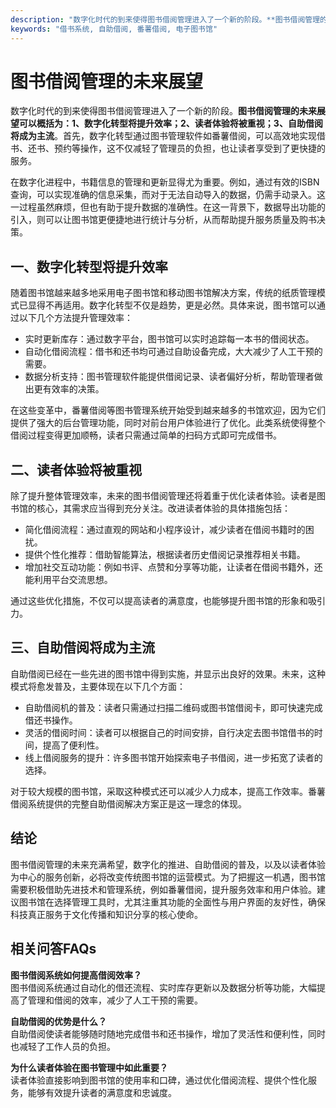 ```yaml
---
description: "数字化时代的到来使得图书借阅管理进入了一个新的阶段。**图书借阅管理的未来展望可以概括为：1、数字化转型将提升效率；2、读者体验将被重视；3、自助借阅将成为主流**。首先，数字化转型通过图书管理软件如番薯借阅，可以高效地实现借书、还书、预约等操作，这不仅减轻了管理员的负担，也让读者享受到了更快捷的服务。"
keywords: "借书系统, 自助借阅, 番薯借阅, 电子图书馆"
---
```

# 图书借阅管理的未来展望

数字化时代的到来使得图书借阅管理进入了一个新的阶段。**图书借阅管理的未来展望可以概括为：1、数字化转型将提升效率；2、读者体验将被重视；3、自助借阅将成为主流**。首先，数字化转型通过图书管理软件如番薯借阅，可以高效地实现借书、还书、预约等操作，这不仅减轻了管理员的负担，也让读者享受到了更快捷的服务。

在数字化进程中，书籍信息的管理和更新显得尤为重要。例如，通过有效的ISBN查询，可以实现准确的信息采集，而对于无法自动导入的数据，仍需手动录入。这一过程虽然麻烦，但也有助于提升数据的准确性。在这一背景下，数据导出功能的引入，则可以让图书馆更便捷地进行统计与分析，从而帮助提升服务质量及购书决策。

## **一、数字化转型将提升效率**

随着图书馆越来越多地采用电子图书馆和移动图书馆解决方案，传统的纸质管理模式已显得不再适用。数字化转型不仅是趋势，更是必然。具体来说，图书馆可以通过以下几个方法提升管理效率：

- 实时更新库存：通过数字平台，图书馆可以实时追踪每一本书的借阅状态。
- 自动化借阅流程：借书和还书均可通过自助设备完成，大大减少了人工干预的需要。
- 数据分析支持：图书管理软件能提供借阅记录、读者偏好分析，帮助管理者做出更有效率的决策。

在这些变革中，番薯借阅等图书管理系统开始受到越来越多的书馆欢迎，因为它们提供了强大的后台管理功能，同时对前台用户体验进行了优化。此类系统使得整个借阅过程变得更加顺畅，读者只需通过简单的扫码方式即可完成借书。

## **二、读者体验将被重视**

除了提升整体管理效率，未来的图书借阅管理还将着重于优化读者体验。读者是图书馆的核心，其需求应当得到充分关注。改进读者体验的具体措施包括：

- 简化借阅流程：通过直观的网站和小程序设计，减少读者在借阅书籍时的困扰。
- 提供个性化推荐：借助智能算法，根据读者历史借阅记录推荐相关书籍。
- 增加社交互动功能：例如书评、点赞和分享等功能，让读者在借阅书籍外，还能利用平台交流思想。

通过这些优化措施，不仅可以提高读者的满意度，也能够提升图书馆的形象和吸引力。

## **三、自助借阅将成为主流**

自助借阅已经在一些先进的图书馆中得到实施，并显示出良好的效果。未来，这种模式将愈发普及，主要体现在以下几个方面：

- 自助借阅机的普及：读者只需通过扫描二维码或图书馆借阅卡，即可快速完成借还书操作。
- 灵活的借阅时间：读者可以根据自己的时间安排，自行决定去图书馆借书的时间，提高了便利性。
- 线上借阅服务的提升：许多图书馆开始探索电子书借阅，进一步拓宽了读者的选择。

对于较大规模的图书馆，采取这种模式还可以减少人力成本，提高工作效率。番薯借阅系统提供的完整自助借阅解决方案正是这一理念的体现。

## 结论

图书借阅管理的未来充满希望，数字化的推进、自助借阅的普及，以及以读者体验为中心的服务创新，必将改变传统图书馆的运营模式。为了把握这一机遇，图书馆需要积极借助先进技术和管理系统，例如番薯借阅，提升服务效率和用户体验。建议图书馆在选择管理工具时，尤其注重其功能的全面性与用户界面的友好性，确保科技真正服务于文化传播和知识分享的核心使命。 

## 相关问答FAQs

**图书借阅系统如何提高借阅效率？**  
图书借阅系统通过自动化的借还流程、实时库存更新以及数据分析等功能，大幅提高了管理和借阅的效率，减少了人工干预的需要。

**自助借阅的优势是什么？**  
自助借阅使读者能够随时随地完成借书和还书操作，增加了灵活性和便利性，同时也减轻了工作人员的负担。

**为什么读者体验在图书管理中如此重要？**  
读者体验直接影响到图书馆的使用率和口碑，通过优化借阅流程、提供个性化服务，能够有效提升读者的满意度和忠诚度。
